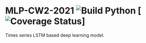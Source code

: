 # MLP-CW2-2021 ![Build Python](https://github.com/GrowlingM1ke/MLP-CW2-2021/workflows/Build%20Python/badge.svg) [![Coverage Status](https://codecov.io/gh/GrowlingM1ke/MLP-CW2-2021/coverage.svg?branch=main)]
Times series LSTM based deep learning model.
